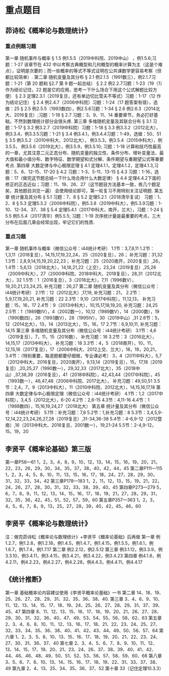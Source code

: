 # 重点题目
## 茆诗松《概率论与数理统计》
### 重点例题习题
第一章 随机事件与概率
§ 1.5 例1.5.5（2019中科院、2019中山） ，例1.5.6;习题：1-27
该章节在 432 中以考察古典概型和几何概型的概率计算为主（这是个难点），证明是次要的；而一些概率的等式不等式证明在公共课数学更容易考察（但都比较简单）.
第二章 随机变量及其分布
§ 2.1 例2.1.5（1991数三），例2.1.7习题：1-21（第 20 题和 §2.7 第 9 题一起总结）
§ 2.2 例2.2.7习题：1-23（19（1）作为结论记住，22 题是它的应用，思考一下什么场合下用这个公式解题比较方便）
§ 2.3 定理2.3.1（2019复旦，还有单边切比雪夫不等式）习题：1-17（12 作为结论记住）
§ 2.4 例2.4.7（2006中科院）习题：1-24（17 题答案有错），选做：25
§ 2.5 例2.5.5（1993数四），例2.5.6习题：1-34
§ 2.6 例2.6.3（2014北大、2016复旦）;习题：1-18
§ 2.7 习题：3、9、11、14
重要章节，务必打好基础，不然到数理统计部分会很头疼.
第三章 多维随机变量及其联合分布
§ 3.1 习题：1-17
§ 3.2 例3.2.7（2019中科院）习题：1-18
§ 3.3 例3.3.2（2012北大），例3.3.4，例3.3.5习题：1-21
§ 3.4 例3.4.1，例3.4.4习题：1-49，选做：50、51
§ 3.5 例3.5.2（2010中科大、2012北大）， 例3.5.3，例3.5.4（2015中科大），例3.5.5， 例3.5.6（2019北大），例3.5.9，例3.5.10; 习题：1-18
计算和技巧性最高的一章，尤其注意二元正态分布、随机变量的独立性、条件分布、增补变量法、最大值和最小值分布、数字特征、数学期望和式分解、条件期望与重期望公式等重要考点.
第四章 大数定律与中心极限定理
§ 4.1 定理4.1.1，定理4.1.2，定理4.1.3,习题：5、6、12-15、17-20
§ 4.2 习题：1-3、5-11、13-15
§ 4.3 习题：1-16，选做：17（做完这节题总结一下什么场合用什么大数定律） 
§ 4.4 定理4.4.2下面的修正的正态近似；习题：11、19、26、27（这节题目方法基本一致，练几个题足矣，其他题目浏览一遍）
会使用结论即可，第一轮复习不用特别关注证明题.
第五章 统计量及其分布
§ 5.1 习题：7、8
§ 5.2 定理5.2.1（2018清华复试） 习题：1、2、8
§ 5.3 定理5.3.2（2006中科院），例5.3.8（2019中科大），例5.3.9习题：1-10、12-34、37、38
§ 5.4 定理5.4.1（2017中科大，南开，兰大），习题：1-24
§ 5.5 例5.5.4（2017清华）例5.5.5; 习题：1-19
次序统计量是最重要的考点，三大分布在后面几章会经常出现，牢记它们的性质.
### 重点习题
第一章 随机事件与概率（微信公众号：i44统计考研）
1.1节：3,7,8,11
1.2节：1,3,11（2018复旦），14,15,17,19,22,24，25（2020复旦），26；
补充习题：31,32
1.3节：2,8,9,14,15,19,20,22,23；
补充习题：25（2020南开，2020复旦）,26，
1.4节：5,6,13（2018北大），14,18,21,22（上交），23,24（2019复旦）,25,26（2009中科大），27（2000中科院、2018中科大、2018复旦），28,31（2012北大），32
1.5节：1（2016复旦），3（2018北大），7,11（1996数V），19,20,21,23,24,25,
补充习题：26,27
第二章 随机变量及其分布（微信公众号：i44统计考研）
2.1节：12（2012北大）,17,19,
补充习题：21，
2.2节：5,9,17,19,20,21,
补充习题：22
2.3节：9,10（2017中科院），11,12,13，
补充习题：15，16，17
2.4节：9（2013中科大），10,15,17,18,19,20,
补充习题：24,25
2.5节：1（1989数IV），4（2002数一），10,12（1989数V），14（2000数），19（1990数四），26（1993数V），28（1995IV），30（2019中山）,31
2.6节：5，12（2014北大），13，14（2013北大），15，16，17
2.7节：6,9,10,11,
补充习题：14,15
第三章 多维随机变量及其分布（微信公众号：i44统计考研）
3.1节：4,6（2019复旦），7，11，15（2016数），
补充习题：16
3.2节：3（2016北大），14,15,17（2013中科大），
补充习题：18
3.3节：4，5（2018南开），10，11，12,15,16（2017复旦），17（2006中科大、2012上交、兰大），18，19，20,21，
3.4节：（特别重要，每道题都要仔细做，专业课必考）
3，4（2011中科大），5,7（2012中科大，2016复旦，2020南开），9,13,14（2019复旦），15，17,18（2019复旦）,20,25,27（1990数一），29,32,33（2017北大），35（2018中山）,37,38,39（2016复旦），41（2018中科院），42,43,44（2017中科院），45（1993数一），46,47,48（2006中科院、2017北大），
补充习题：49,50,51
3.5节：2,4，7，9（2013中科大），11（2010中科院、2012北大），14,15,16,17,18
第四章 大数定律与中心极限定理（微信公众号：i44统计考研）
4.1节：1,2（2017中科院），3,4,5（2012北大），6-20
4.2节：2,6-15
4.3节：4,11-16
4.4节：1（1988数四），15,16,19,24,27（2018北大）
第五章 统计量及其分布（微信公众号：i44统计考研）
5.1节：补充习题：7,8
5.2节：1,补充习题：8
5.3节：3,4,5,9-12,14,22,23,24,26,27,28（2019复旦）,31-34,36-38
5.4节：4-6,9-12（2012暨南）,16（2013中科大、2016复旦、2001数一），19,21-24
5.5节：2-4,9-12，15，19，20
## 李贤平《概率论基础》第三版 
第一章P56—61 
1，2，3，4，8，9，10，12，13，14，15，16，19，20，21，22，23，26，29，30，34，35，37，38，40，42，44，45
第二章P111—115  
1，2，3，4，5，8，10，11，13，15，16，17，18，24，27，28，29，30，31，32，33，34，42
第三章P178—183 
1，2，11，12，13，15，19，21，22，24，26，27，28，30，31，32，33，38，39，40，45
第四章P273—279 
5，6，7，8，9，11，12，13，14，15，16，17，18，19，21，27，28，29，31，32，35，36，42，45，51，52，57，59，60
第五章P357—363 
1，2，3，4，5，6，7，8，9，13，25，27，28，39，40，42，45，46，60
## 李贤平《概率论与数理统计》
注：做完茆诗松《概率论与数理统计》+李贤平《概率论基础》后再做
第一章
例1.2.7，例1.2.8，例1.2.18，例1.4.5，例1.4.7，例1.4.15，例1.5.5，例1.6.1，例1.6.7，例1.7.4，例1.7.17
第二章
例2.2.12，例2.5.12
第三章
例3.1.12，例3.3.9，例3.3.10，例3.4.11，例3.4.15，例3.4.21，例3.4.22，例3.4.23
第四章
例4.1.8，例4.2.11，例4.2.23，例4.2.27，例4.2.28，例4.4.3，例4.4.11，例4.4.17
## 《统计推断》
第一章
基础概率论内容建议使用《李贤平概率论基础》一书
第二章 
14、18、19、25、26、27、28、29、31、32、35、36、38、40.
第三章
3、4、6、9、10、11、12、13、14、15、17、18、19、24、25、26、27、28、29、31、37、39、45、47
第四章 
8、11、12、13、15、16、17、18、19、20、21、26、27、28、29、30、31、32、36、40、47、49、53、54、55、56、58、62、63
第五章 
2、3、4、6、8、10、11、12、13、16、17、18、21、22、23、24、25、27、32、33、34、35、36、38、40、41、42、43、44、49、50、56、57、64
第六章 
1、2、3、5、8、10、13、15、16、17、18、19、20、21、22、23、24、27、30、31、36、37、40
第七章 
2、3、4、5、6、7、8、9、10、11、12、13、14、15、17、19、20、21、23、24、26、37、38、39、40、41、42、44、46、46、48、49、50、51、52、53、56、57、58、59、60、66
第八章 
3、5、6、7、8、10、13、14、15、16、17、18、19、22、31、33、37、38、49
第九章 
2、4、13、25、34、35、36、37、52
第十章 
33（记住定理10.3.3）
